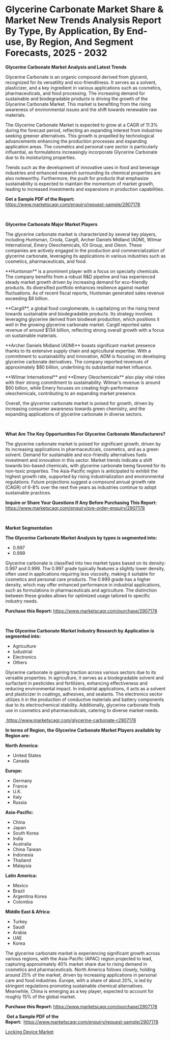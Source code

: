 <p><h1>Glycerine Carbonate Market Share & Market New Trends Analysis Report By Type, By Application, By End-use, By Region, And Segment Forecasts, 2025 - 2032</h1></p><p><strong>Glycerine Carbonate Market Analysis and Latest Trends</strong></p>
<p><p>Glycerine Carbonate is an organic compound derived from glycerol, recognized for its versatility and eco-friendliness. It serves as a solvent, plasticizer, and a key ingredient in various applications such as cosmetics, pharmaceuticals, and food processing. The increasing demand for sustainable and biodegradable products is driving the growth of the Glycerine Carbonate Market. This market is benefiting from the rising awareness of environmental issues and the shift towards renewable raw materials.</p><p>The Glycerine Carbonate Market is expected to grow at a CAGR of 11.3% during the forecast period, reflecting an expanding interest from industries seeking greener alternatives. This growth is propelled by technological advancements enhancing the production processes and expanding application areas. The cosmetics and personal care sector is particularly influential, as formulations increasingly incorporate Glycerine Carbonate due to its moisturizing properties.</p><p>Trends such as the development of innovative uses in food and beverage industries and enhanced research surrounding its chemical properties are also noteworthy. Furthermore, the push for products that emphasize sustainability is expected to maintain the momentum of market growth, leading to increased investments and expansions in production capabilities.</p></p>
<p><strong>Get a Sample PDF of the Report:&nbsp;</strong> <a href="https://www.marketscagr.com/enquiry/request-sample/2907178?utm_campaign=2648&utm_medium=2&utm_source=Github&utm_content=ia&utm_term=12032025&utm_id=glycerine-carbonate">https://www.marketscagr.com/enquiry/request-sample/2907178</a></p>
<p>&nbsp;</p>
<p><strong>Glycerine Carbonate Major Market Players</strong></p>
<p><p>The glycerine carbonate market is characterized by several key players, including Huntsman, Croda, Cargill, Archer Daniels Midland (ADM), Wilmar International, Emery Oleochemicals, IOI Group, and Oleon. These companies are actively engaged in the production and commercialization of glycerine carbonate, leveraging its applications in various industries such as cosmetics, pharmaceuticals, and food.</p><p>**Huntsman** is a prominent player with a focus on specialty chemicals. The company benefits from a robust R&D pipeline and has experienced steady market growth driven by increasing demand for eco-friendly products. Its diversified portfolio enhances resilience against market fluctuations. As of recent fiscal reports, Huntsman generated sales revenue exceeding $8 billion.</p><p>**Cargill**, a global food conglomerate, is capitalizing on the rising trend towards sustainable and biodegradable products. Its strategy involves leveraging glycerine derived from biodiesel production, which positions it well in the growing glycerine carbonate market. Cargill reported sales revenue of around $134 billion, reflecting strong overall growth with a focus on sustainable materials.</p><p>**Archer Daniels Midland (ADM)** boasts significant market presence thanks to its extensive supply chain and agricultural expertise. With a commitment to sustainability and innovation, ADM is focusing on developing glycerine carbonate derivatives. The company reported revenues of approximately $80 billion, underlining its substantial market influence.</p><p>**Wilmar International** and **Emery Oleochemicals** also play vital roles with their strong commitment to sustainability. Wilmar’s revenue is around $60 billion, while Emery focuses on creating high-performance oleochemicals, contributing to an expanding market presence.</p><p>Overall, the glycerine carbonate market is poised for growth, driven by increasing consumer awareness towards green chemistry, and the expanding applications of glycerine carbonate in diverse sectors.</p></p>
<p>&nbsp;</p>
<p><strong>What Are The Key Opportunities For Glycerine Carbonate Manufacturers?</strong></p>
<p><p>The glycerine carbonate market is poised for significant growth, driven by its increasing applications in pharmaceuticals, cosmetics, and as a green solvent. Demand for sustainable and eco-friendly alternatives fuels investment and innovation in this sector. Market trends indicate a shift towards bio-based chemicals, with glycerine carbonate being favored for its non-toxic properties. The Asia-Pacific region is anticipated to exhibit the highest growth rate, supported by rising industrialization and environmental regulations. Future projections suggest a compound annual growth rate (CAGR) of 6-8% over the next five years as industries continue to adopt sustainable practices.</p></p>
<p><strong>Inquire or Share Your Questions If Any Before Purchasing This Report:</strong> <a href="https://www.marketscagr.com/enquiry/pre-order-enquiry/2907178?utm_campaign=2648&utm_medium=2&utm_source=Github&utm_content=ia&utm_term=12032025&utm_id=glycerine-carbonate">https://www.marketscagr.com/enquiry/pre-order-enquiry/2907178</a></p>
<p>&nbsp;</p>
<p><strong>Market Segmentation</strong></p>
<p><strong>The Glycerine Carbonate Market Analysis by types is segmented into:</strong></p>
<p><ul><li>0.997</li><li>0.999</li></ul></p>
<p><p>Glycerine carbonate is classified into two market types based on its density: 0.997 and 0.999. The 0.997 grade typically features a slightly lower density, often used in applications requiring less viscosity, making it suitable for cosmetics and personal care products. The 0.999 grade has a higher density, which may offer enhanced performance in industrial applications, such as formulations in pharmaceuticals and agriculture. The distinction between these grades allows for optimized usage tailored to specific industry needs.</p></p>
<p><strong>Purchase this Report:&nbsp;</strong><a href="https://www.marketscagr.com/purchase/2907178?utm_campaign=2648&utm_medium=2&utm_source=Github&utm_content=ia&utm_term=12032025&utm_id=glycerine-carbonate">https://www.marketscagr.com/purchase/2907178</a></p>
<p>&nbsp;</p>
<p><strong>The Glycerine Carbonate Market Industry Research by Application is segmented into:</strong></p>
<p><ul><li>Agriculture</li><li>Iudustrial</li><li>Electronics</li><li>Others</li></ul></p>
<p><p>Glycerine carbonate is gaining traction across various sectors due to its versatile properties. In agriculture, it serves as a biodegradable solvent and surfactant in pesticides and fertilizers, enhancing effectiveness and reducing environmental impact. In industrial applications, it acts as a solvent and plasticizer in coatings, adhesives, and sealants. The electronics sector utilizes it in the production of conductive materials and battery components due to its electrochemical stability. Additionally, glycerine carbonate finds use in cosmetics and pharmaceuticals, catering to diverse market needs.</p></p>
<p><a href="https://www.marketscagr.com/glycerine-carbonate-r2907178?utm_campaign=2648&utm_medium=2&utm_source=Github&utm_content=ia&utm_term=12032025&utm_id=glycerine-carbonate">&nbsp;https://www.marketscagr.com/glycerine-carbonate-r2907178</a></p>
<p><strong>In terms of Region, the Glycerine Carbonate Market Players available by Region are:</strong></p>
<p>
    <p> <strong> North America: </strong>
        <ul>
            <li>United States</li>
            <li>Canada</li>
        </ul>
        </p> 
    <p> <strong> Europe: </strong>
        <ul>
            <li>Germany</li>
            <li>France</li>
            <li>U.K.</li>
            <li>Italy</li>
            <li>Russia</li>
        </ul>
        </p> 
    <p> <strong> Asia-Pacific: </strong>
        <ul>
            <li>China</li>
            <li>Japan</li>
            <li>South Korea</li>
            <li>India</li>
            <li>Australia</li>
            <li>China Taiwan</li>
            <li>Indonesia</li>
            <li>Thailand</li>
            <li>Malaysia</li>
        </ul>
        </p> 
    <p> <strong> Latin America: </strong>
        <ul>
            <li>Mexico</li>
            <li>Brazil</li>
            <li>Argentina Korea</li>
            <li>Colombia</li>
        </ul>
        </p> 
    <p> <strong> Middle East & Africa: </strong>
        <ul>
            <li>Turkey</li>
            <li>Saudi</li>
            <li>Arabia</li>
            <li>UAE</li>
            <li>Korea</li>
        </ul>
    </p>
    </p>
<p><p>The glycerine carbonate market is experiencing significant growth across various regions, with the Asia-Pacific (APAC) region projected to lead, capturing approximately 40% market share due to rising demand in cosmetics and pharmaceuticals. North America follows closely, holding around 25% of the market, driven by increasing applications in personal care and food industries. Europe, with a share of about 20%, is led by stringent regulations promoting sustainable chemical alternatives. Meanwhile, China is emerging as a key player, expected to account for roughly 15% of the global market.</p></p>
<p><strong>Purchase this Report: </strong><a href="https://www.marketscagr.com/purchase/2907178?utm_campaign=2648&utm_medium=2&utm_source=Github&utm_content=ia&utm_term=12032025&utm_id=glycerine-carbonate">https://www.marketscagr.com/purchase/2907178</a></p>
<p>&nbsp;<strong>Get a Sample PDF of the Report:&nbsp;&nbsp;</strong><a href="https://www.marketscagr.com/enquiry/request-sample/2907178?utm_campaign=2648&utm_medium=2&utm_source=Github&utm_content=ia&utm_term=12032025&utm_id=glycerine-carbonate">https://www.marketscagr.com/enquiry/request-sample/2907178</a></p>
<p><strong></strong></p>
<p><p><a href="https://github.com/eskelimaksic/Market-Research-Report-List-1/blob/main/locking-device-market.md?utm_campaign=2648&utm_medium=2&utm_source=Github&utm_content=ia&utm_term=12032025&utm_id=glycerine-carbonate">Locking Device Market</a></p></p>